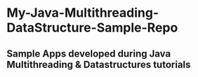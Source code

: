 # My-Java-Multithreading-DataStructure-Sample-Repo
<h2>Sample Apps developed during Java Multithreading & Datastructures tutorials</h2>

